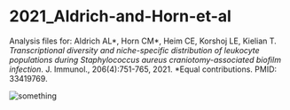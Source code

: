 # 2021_Aldrich-and-Horn-et-al
Analysis files for: Aldrich AL\*, Horn CM\*, Heim CE, Korshoj LE, Kielian T. *Transcriptional diversity and niche-specific
distribution of leukocyte populations during Staphylococcus aureus craniotomy-associated biofilm
infection*. J. Immunol., 206(4):751-765, 2021. *Equal contributions. PMID: 33419769.

![something](https://www.jimmunol.org/content/jimmunol/206/4/751/F1.large.jpg?width=800&height=600&carousel=1)
